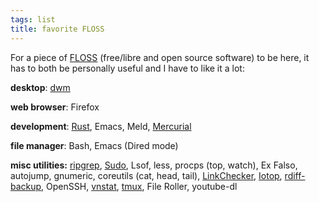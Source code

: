 ```yaml
---
tags: list
title: favorite FLOSS
---
```


For a piece of [FLOSS] (free/libre and open source software) to be here,
it has to both be personally useful and I have to like it a lot:

**desktop**: [dwm]

**web browser**: Firefox

**development**: [Rust], Emacs, Meld, [Mercurial]

**file manager**: Bash, Emacs (Dired mode)

**misc utilities:** [ripgrep], [Sudo], Lsof, less, procps (top, watch),
Ex Falso, autojump, gnumeric, coreutils (cat, head, tail),
[LinkChecker], [Iotop], [rdiff-backup], OpenSSH, [vnstat], [tmux], File
Roller, youtube-dl

  [FLOSS]: http://en.wikipedia.org/wiki/Free_and_open-source_software
  [dwm]: http://dwm.suckless.org
  [Rust]: http://rust-lang.org
  [Mercurial]: http://mercurial.selenic.com
  [ripgrep]: http://blog.burntsushi.net/ripgrep
  [Sudo]: http://tshepang.net/project-of-note-sudo
  [LinkChecker]: http://tshepang.net/project-of-note-linkchecker
  [Iotop]: http://guichaz.free.fr/iotop
  [rdiff-backup]: http://tshepang.net/project-of-note-rdiff-backup
  [vnstat]: http://humdi.net/vnstat
  [tmux]: http://tmux.sourceforge.net
